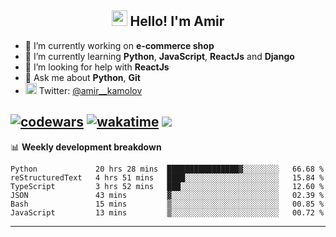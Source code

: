 <h2 align="center"><img src="https://media.giphy.com/media/hvRJCLFzcasrR4ia7z/giphy.gif" width="25px"> Hello! I'm Amir</h2>

- 🔭 I’m currently working on **e-commerce shop**
- 🌱 I’m currently learning **Python**, **JavaScript**, **ReactJs** and **Django**
- 🤔 I’m looking for help with **ReactJs**
- 💬 Ask me about **Python**, **Git**
- <img alt="Amir Kamolov | Twitter" width="18px" src="https://raw.githubusercontent.com/peterthehan/peterthehan/master/assets/twitter.svg" /> Twitter: [@amir__kamolov ](https://twitter.com/amir__kamolov)

[![codewars](https://www.codewars.com/users/Kamolov%20Amir/badges/micro)](https://www.codewars.com/users/Kamolov%20Amir)
[![wakatime](https://wakatime.com/badge/user/12da36de-2fca-4ef2-bb44-ec10c4750b61.svg)](https://wakatime.com/@12da36de-2fca-4ef2-bb44-ec10c4750b61)
![](https://komarev.com/ghpvc/?username=Amir0715&style=flat-square)
---

📊 **Weekly development breakdown**
<!--START_SECTION:waka-->

```text
Python             20 hrs 28 mins  ████████████████▓░░░░░░░░   66.68 %
reStructuredText   4 hrs 51 mins   ████░░░░░░░░░░░░░░░░░░░░░   15.84 %
TypeScript         3 hrs 52 mins   ███░░░░░░░░░░░░░░░░░░░░░░   12.60 %
JSON               43 mins         ▓░░░░░░░░░░░░░░░░░░░░░░░░   02.39 %
Bash               15 mins         ▒░░░░░░░░░░░░░░░░░░░░░░░░   00.85 %
JavaScript         13 mins         ▒░░░░░░░░░░░░░░░░░░░░░░░░   00.72 %
```

<!--END_SECTION:waka-->

---
